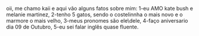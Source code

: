 oii, me chamo kaii e aqui vão alguns fatos sobre mim:
1-eu AMO kate bush e melanie martinez, 
2-tenho 5 gatos, sendo o costelinnha o mais novo e o marmore o mais velho, 
3-meus pronomes são ele\dele, 
4-faço aniversario dia 09 de Outubro, 
5-eu sei falar inglês quase fluente.
